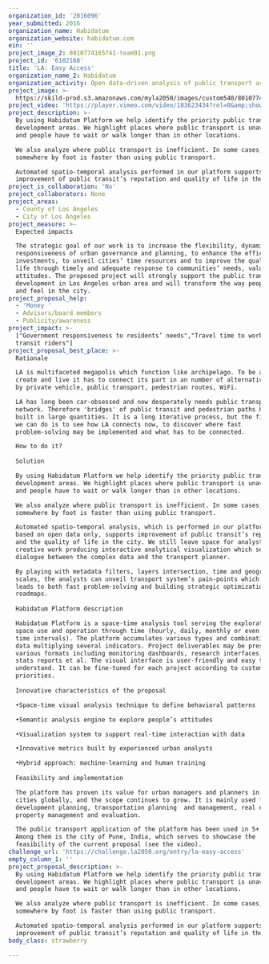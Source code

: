 ```yaml
---
organization_id: '2016096'
year_submitted: 2016
organization_name: Habidatum
organization_website: habidatum.com
ein: ''
project_image_2: 8010774165741-team91.png
project_id: '6102168'
title: 'LA: Easy Access'
organization_name_2: Habidatum
organization_activity: Open data-driven analysis of public transport accessibility in space-time
project_image: >-
  https://skild-prod.s3.amazonaws.com/myla2050/images/custom540/8010774165741-team91.png
project_video: 'https://player.vimeo.com/video/183623434?rel=0&amp;showinfo=0'
project_description: >-
  By using Habidatum Platform we help identify the priority public transport
  development areas. We highlight places where public transport is unavailable,
  and people have to wait or walk longer than in other locations.

  We also analyze where public transport is inefficient. In some cases, getting
  somewhere by foot is faster than using public transport. 

  Automated spatio-temporal analysis performed in our platform supports
  improvement of public transit’s reputation and quality of life in the city.
project_is_collaboration: 'No'
project_collaborators: None
project_areas:
  - County of Los Angeles
  - City of Los Angeles
project_measure: >-
  Expected impacts

  The strategic goal of our work is to increase the flexibility, dynamism and
  responsiveness of urban governance and planning, to enhance the efficiency of
  investments, to unveil cities’ time resources and to improve the quality of
  life through timely and adequate response to communities’ needs, values and
  attitudes. The proposed project will strongly support the public transport
  development in Los Angeles urban area and will transform the way people move
  and feel in the city.
project_proposal_help:
  - 'Money '
  - Advisors/board members
  - Publicity/awareness
project_impact: >-
  ["Government responsiveness to residents’ needs","Travel time to work","Public
  transit riders"]
project_proposal_best_place: >-
  Rationale

  LA is multifaceted megapolis which function like archipelago. To be a place to
  create and live it has to connect its part in an number of alternative ways:
  by private vehicle, public transport, pedestrian routes, WiFi. 

  LA has long been car-obsessed and now desperately needs public transportation
  network. Therefore 'bridges' of public transit and pedestrian paths have to be
  built in large quantities. It is a long iterative process, but the first thing
  we can do is to see how LA connects now, to discover where fast
  problem-solving may be implemented and what has to be connected.

  How to do it?
   
  Solution

  By using Habidatum Platform we help identify the priority public transport
  development areas. We highlight places where public transport is unavailable,
  and people have to wait or walk longer than in other locations.

  We also analyze where public transport is inefficient. In some cases, getting
  somewhere by foot is faster than using public transport. 

  Automated spatio-temporal analysis, which is performed in our platform and
  based on open data only, supports improvement of public transit’s reputation
  and the quality of life in the city. We still leave space for analysts’
  creative work producing interactive analytical visualization which sets a
  dialogue between the complex data and the transport planner.

  By playing with metadata filters, layers intersection, time and geographical
  scales, the analysts can unveil transport system’s pain-points which further
  leads to both fast problem-solving and building strategic optimization
  roadmaps.
   
  Habidatum Platform description

  Habidatum Platform is a space-time analysis tool serving the exploration of
  space use and operation through time (hourly, daily, monthly or even annual
  time intervals). The platform accumulates various types and combinations of
  data multiplying several indicators. Project deliverables may be presented in
  various formats including monitoring dashboards, research interfaces, text &
  stats reports et al. The visual interface is user-friendly and easy to
  understand. It can be fine-tuned for each project according to customer’s
  priorities.
   
  Innovative characteristics of the proposal

  •Space-time visual analysis technique to define behavioral patterns

  •Semantic analysis engine to explore people’s attitudes

  •Visualization system to support real-time interaction with data

  •Innovative metrics built by experienced urban analysts

  •Hybrid approach: machine-learning and human training
   
  Feasibility and implementation

  The platform has proven its value for urban managers and planners in 15+
  cities globally, and the scope continues to grow. It is mainly used for area
  development planning, transportation planning  and management, real estate
  property management and evaluation.

  The public transport application of the platform has been used in 5+ cities.
  Among them is the city of Pune, India, which serves to showcase the
  feasibility of the current proposal (see the video).
challenge_url: 'https://challenge.la2050.org/entry/la-easy-access'
empty_column_1: ''
project_proposal_description: >-
  By using Habidatum Platform we help identify the priority public transport
  development areas. We highlight places where public transport is unavailable,
  and people have to wait or walk longer than in other locations.

  We also analyze where public transport is inefficient. In some cases, getting
  somewhere by foot is faster than using public transport. 

  Automated spatio-temporal analysis performed in our platform supports
  improvement of public transit’s reputation and quality of life in the city.
body_class: strawberry

---
```


